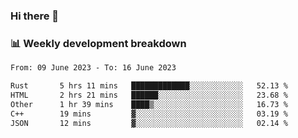 ### Hi there 👋

### 📊 Weekly development breakdown
<!--START_SECTION:waka-->

```txt
From: 09 June 2023 - To: 16 June 2023

Rust       5 hrs 11 mins   █████████████░░░░░░░░░░░░   52.13 %
HTML       2 hrs 21 mins   ██████░░░░░░░░░░░░░░░░░░░   23.68 %
Other      1 hr 39 mins    ████▒░░░░░░░░░░░░░░░░░░░░   16.73 %
C++        19 mins         ▓░░░░░░░░░░░░░░░░░░░░░░░░   03.19 %
JSON       12 mins         ▓░░░░░░░░░░░░░░░░░░░░░░░░   02.14 %
```

<!--END_SECTION:waka-->
